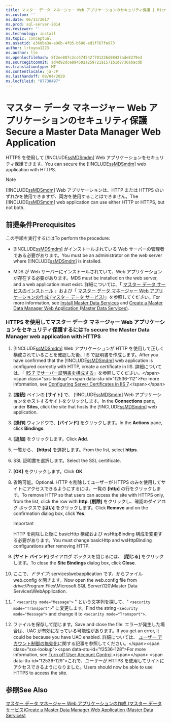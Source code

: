```yaml
---
title: マスター データ マネージャー Web アプリケーションのセキュリティ保護 | Microsoft Docs
ms.custom: ''
ms.date: 06/13/2017
ms.prod: sql-server-2014
ms.reviewer: ''
ms.technology: install
ms.topic: conceptual
ms.assetid: e360ba3a-e96b-4f85-b588-ed1f767fa973
author: lrtoyou1223
ms.author: lle
ms.openlocfilehash: 8f2ee807c2cd474542f701226d08427ade8279e3
ms.sourcegitcommit: ad4d92dce894592a259721a1571b1d8736abacdb
ms.translationtype: MT
ms.contentlocale: ja-JP
ms.lasthandoff: 08/04/2020
ms.locfileid: "87738497"
---
```

# <a name="secure-a-master-data-manager-web-application"></a><span data-ttu-id="f2536-102">マスター データ マネージャー Web アプリケーションのセキュリティ保護</span><span class="sxs-lookup"><span data-stu-id="f2536-102">Secure a Master Data Manager Web Application</span></span>
  <span data-ttu-id="f2536-103">HTTPS を使用して [!INCLUDE[ssMDSmdm](../../includes/ssmdsmdm-md.md)] Web アプリケーションをセキュリティ保護できます。</span><span class="sxs-lookup"><span data-stu-id="f2536-103">You can secure the [!INCLUDE[ssMDSmdm](../../includes/ssmdsmdm-md.md)] web application with HTTPS.</span></span>  
  
> [!NOTE]  
>  <span data-ttu-id="f2536-104">[!INCLUDE[ssMDSmdm](../../includes/ssmdsmdm-md.md)] Web アプリケーションは、HTTP または HTTPS のいずれかを使用できますが、両方を使用することはできません。</span><span class="sxs-lookup"><span data-stu-id="f2536-104">The [!INCLUDE[ssMDSmdm](../../includes/ssmdsmdm-md.md)] web application can use either HTTP or HTTPS, but not both.</span></span>  
  
## <a name="prerequisites"></a><span data-ttu-id="f2536-105">前提条件</span><span class="sxs-lookup"><span data-stu-id="f2536-105">Prerequisites</span></span>  
 <span data-ttu-id="f2536-106">この手順を実行するには</span><span class="sxs-lookup"><span data-stu-id="f2536-106">To perform the procedure:</span></span>  
  
-   <span data-ttu-id="f2536-107">[!INCLUDE[ssMDSmdm](../../includes/ssmdsmdm-md.md)] がインストールされている Web サーバーの管理者である必要があります。</span><span class="sxs-lookup"><span data-stu-id="f2536-107">You must be an administrator on the web server where [!INCLUDE[ssMDSmdm](../../includes/ssmdsmdm-md.md)] is installed.</span></span>  
  
-   <span data-ttu-id="f2536-108">MDS が Web サーバーにインストールされていて、Web アプリケーションが存在する必要があります。</span><span class="sxs-lookup"><span data-stu-id="f2536-108">MDS must be installed on the web server, and a web application must exist.</span></span> <span data-ttu-id="f2536-109">詳細については、「 [マスター データ サービスのインストール](install-master-data-services.md) 」および「 [マスター データ マネージャー Web アプリケーションの作成 &#40;マスター データ サービス&#41;](create-a-master-data-manager-web-application-master-data-services.md)」を参照してください。</span><span class="sxs-lookup"><span data-stu-id="f2536-109">For more information, see [Install Master Data Services](install-master-data-services.md) and [Create a Master Data Manager Web Application &#40;Master Data Services&#41;](create-a-master-data-manager-web-application-master-data-services.md).</span></span>  
  
### <a name="to-secure-the-master-data-manager-web-application-with-https"></a><span data-ttu-id="f2536-110">HTTPS を使用してマスター データ マネージャー Web アプリケーションをセキュリティ保護するには</span><span class="sxs-lookup"><span data-stu-id="f2536-110">To secure the Master Data Manager web application with HTTPS</span></span>  
  
1.  <span data-ttu-id="f2536-111">[!INCLUDE[ssMDSmdm](../../includes/ssmdsmdm-md.md)] Web アプリケーションが HTTP を使用して正しく構成されていることを確認した後、IIS で証明書を作成します。</span><span class="sxs-lookup"><span data-stu-id="f2536-111">After you have confirmed that the [!INCLUDE[ssMDSmdm](../../includes/ssmdsmdm-md.md)] web application is configured correctly with HTTP, create a certificate in IIS.</span></span> <span data-ttu-id="f2536-112">詳細については、「 [IIS 7 でサーバー証明書を構成する](https://technet.microsoft.com/library/cc732230\(WS.10\).aspx)」を参照してください。</span><span class="sxs-lookup"><span data-stu-id="f2536-112">For more information, see [Configuring Server Certificates in IIS 7](https://technet.microsoft.com/library/cc732230\(WS.10\).aspx).</span></span>  
  
2.  <span data-ttu-id="f2536-113">**[接続]** ペインの **[サイト]** で、 [!INCLUDE[ssMDSmdm](../../includes/ssmdsmdm-md.md)] Web アプリケーションをホストするサイトをクリックします。</span><span class="sxs-lookup"><span data-stu-id="f2536-113">In the **Connections** pane, under **Sites**, click the site that hosts the [!INCLUDE[ssMDSmdm](../../includes/ssmdsmdm-md.md)] web application.</span></span>  
  
3.  <span data-ttu-id="f2536-114">**[操作]** ウィンドウで、**[バインド]** をクリックします。</span><span class="sxs-lookup"><span data-stu-id="f2536-114">In the **Actions** pane, click **Bindings**.</span></span>  
  
4.  <span data-ttu-id="f2536-115">**[追加]** をクリックします。</span><span class="sxs-lookup"><span data-stu-id="f2536-115">Click **Add**.</span></span>  
  
5.  <span data-ttu-id="f2536-116">一覧から、 **[https]** を選択します。</span><span class="sxs-lookup"><span data-stu-id="f2536-116">From the list, select **https**.</span></span>  
  
6.  <span data-ttu-id="f2536-117">SSL 証明書を選択します。</span><span class="sxs-lookup"><span data-stu-id="f2536-117">Select the SSL certificate.</span></span>  
  
7.  <span data-ttu-id="f2536-118">**[OK]** をクリックします。</span><span class="sxs-lookup"><span data-stu-id="f2536-118">Click **OK**.</span></span>  
  
8.  <span data-ttu-id="f2536-119">省略可能。</span><span class="sxs-lookup"><span data-stu-id="f2536-119">Optional.</span></span> <span data-ttu-id="f2536-120">HTTP を削除してユーザーが HTTPS のみを使用してサイトにアクセスできるようにするには、一覧の **[http]** の行をクリックします。</span><span class="sxs-lookup"><span data-stu-id="f2536-120">To remove HTTP so that users can access the site with HTTPS only, from the list, click the row with **http**.</span></span> <span data-ttu-id="f2536-121">**[削除]** をクリックし、確認のダイアログ ボックスで **[はい]** をクリックします。</span><span class="sxs-lookup"><span data-stu-id="f2536-121">Click **Remove** and on the confirmation dialog box, click **Yes**.</span></span>  
  
    > [!IMPORTANT]  
    >  <span data-ttu-id="f2536-122">HTTP を削除した後に basicHttp 構成および wsHttpBinding 構成を変更する必要があります。</span><span class="sxs-lookup"><span data-stu-id="f2536-122">You must change basicHttp and wsHttpBinding configurations after removing HTTP.</span></span>  
  
9. <span data-ttu-id="f2536-123">**[サイト バインド]** ダイアログ ボックスを閉じるには、 **[閉じる]** をクリックします。</span><span class="sxs-lookup"><span data-stu-id="f2536-123">To close the **Site Bindings** dialog box, click **Close**.</span></span>  
  
10. <span data-ttu-id="f2536-124">ここで、*ドライブ*: services\webapplication です。からファイル web.config を開きます。</span><span class="sxs-lookup"><span data-stu-id="f2536-124">Now open the web.config file from *drive*:\Program Files\Microsoft SQL Server\120\Master Data Services\WebApplication.</span></span>  
  
11. <span data-ttu-id="f2536-125">" `<security mode="Message">` " という文字列を探して、" `<security mode="Transport">`" に変更します。</span><span class="sxs-lookup"><span data-stu-id="f2536-125">Find the string `<security mode="Message">` and change it to `<security mode="Transport">`.</span></span>  
  
12. <span data-ttu-id="f2536-126">ファイルを保存して閉じます。</span><span class="sxs-lookup"><span data-stu-id="f2536-126">Save and close the file.</span></span> <span data-ttu-id="f2536-127">エラーが発生した場合は、UAC が有効になっている可能性があります。</span><span class="sxs-lookup"><span data-stu-id="f2536-127">If you get an error, it could be because you have UAC enabled.</span></span> <span data-ttu-id="f2536-128">詳細については、 [ユーザー アカウント制御の無効化](https://technet.microsoft.com/library/cc709691\(WS.10\).aspx)に関する記事を参照してください。</span><span class="sxs-lookup"><span data-stu-id="f2536-128">For more information, see [Turn off User Account Control](https://technet.microsoft.com/library/cc709691\(WS.10\).aspx).</span></span> <span data-ttu-id="f2536-129">これで、ユーザーが HTTPS を使用してサイトにアクセスできるようになりました。</span><span class="sxs-lookup"><span data-stu-id="f2536-129">Users should now be able to use HTTPS to access the site.</span></span>  
  
## <a name="see-also"></a><span data-ttu-id="f2536-130">参照</span><span class="sxs-lookup"><span data-stu-id="f2536-130">See Also</span></span>  
 [<span data-ttu-id="f2536-131">マスター データ マネージャー Web アプリケーションの作成 &#40;マスター データ サービス&#41;</span><span class="sxs-lookup"><span data-stu-id="f2536-131">Create a Master Data Manager Web Application &#40;Master Data Services&#41;</span></span>](create-a-master-data-manager-web-application-master-data-services.md)  
  
  
